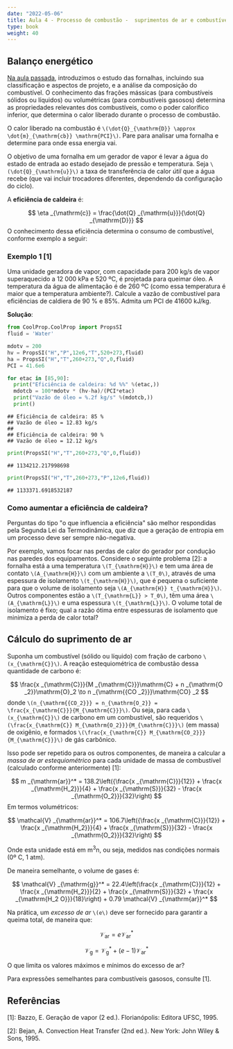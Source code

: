 ```yaml
---
date: "2022-05-06"
title: Aula 4 - Processo de combustão -  suprimentos de ar e combustível
type: book
weight: 40
---
```


## Balanço energético

[Na aula passada](https://fpfortkamp.com/disciplinas/st1gee1/aula3st1gee1/), introduzimos o estudo das fornalhas, incluindo sua classificação e aspectos de projeto, e a análise da composição do combustível. O conhecimento das frações mássicas (para combustíveis sólidos ou líquidos) ou volumétricas (para combustíveis gasosos) determina as propriedades relevantes dos combustíveis, como o poder calorífico inferior, que determina o calor liberado durante o processo de combustão.

O calor liberado na combustão é `\(\dot{Q}_{\mathrm{D}} \approx \dot{m}_{\mathrm{cb}} \mathrm{PCI}\)`. Pare para analisar uma fornalha e determine para onde essa energia vai.

O objetivo de uma fornalha em um gerador de vapor é levar a água do estado de entrada ao estado desejado de pressão e temperatura. Seja `\(\dot{Q}_{\mathrm{u}}\)` a taxa de transferência de calor *útil* que a água recebe (que vai incluir trocadores diferentes, dependendo da configuração do ciclo). 

A **eficiência de caldeira** é:

$$
\eta _{\mathrm{c}} = \frac{\dot{Q} _{\mathrm{u}}}{\dot{Q} _{\mathrm{D}}}
$$
O conhecimento dessa eficiência determina o consumo de combustível, conforme exemplo a seguir:

### Exemplo 1 [1]

Uma unidade geradora de vapor, com capacidade para 200 kg/s de vapor superaquecido a 12 000 kPa e 520 ºC, é projetada para queimar óleo. A temperatura da água de alimentação é de 260 ºC (como essa temperatura é maior que a temperatura ambiente?). Calcule a vazão de combustível para eficiências de caldiera de 90 % e 85%. Admita um PCI de 41600 kJ/kg.

**Solução**:


```python
from CoolProp.CoolProp import PropsSI
fluid = 'Water'

mdotv = 200
hv = PropsSI("H","P",12e6,"T",520+273,fluid)
ha = PropsSI("H","T",260+273,"Q",0,fluid)
PCI = 41.6e6

for etac in [85,90]:
  print("Eficiência de caldeira: %d %%" %(etac,))
  mdotcb = 100*mdotv * (hv-ha)/(PCI*etac)
  print("Vazão de óleo = %.2f kg/s" %(mdotcb,))
  print()

```

```
## Eficiência de caldeira: 85 %
## Vazão de óleo = 12.83 kg/s
## 
## Eficiência de caldeira: 90 %
## Vazão de óleo = 12.12 kg/s
```


```python
print(PropsSI("H","T",260+273,"Q",0,fluid))
```

```
## 1134212.217998698
```

```python
print(PropsSI("H","T",260+273,"P",12e6,fluid))
```

```
## 1133371.6918532187
```

### Como aumentar a eficiência de caldeira?

Perguntas do tipo "o que influencia a eficiência" são melhor respondidas pela Segunda Lei da Termodinâmica, que diz que a geração de entropia em um processo deve ser sempre não-negativa.

Por exemplo, vamos focar nas perdas de calor do gerador por condução nas paredes dos equipamentos. Considere o seguinte problema [2]: a fornalha está a uma temperatura `\(T_{\mathrm{H}}\)` e tem uma área de contato `\(A_{\mathrm{H}}\)` com um ambiente a `\(T_0\)`, através de uma espessura de isolamento `\(t_{\mathrm{H}}\)`, que é pequena o suficiente para que o volume de isolamento seja `\(A_{\mathrm{H}} t_{\mathrm{H}}\)`. Outros componentes estão a `\(T_{\mathrm{L}} > T_0\)`, têm uma área `\(A_{\mathrm{L}}\)` e uma espessura `\(t_{\mathrm{L}}\)`. O volume total de isolamento é fixo; qual a razão ótima entre espessuras de isolamento que minimiza a perda de calor total?

## Cálculo do suprimento de ar

Suponha um combustível (sólido ou líquido) com fração de carbono `\(x_{\mathrm{C}}\)`. A reação estequiométrica de combustão dessa quantidade de carbono é:

$$
\frac{x _{\mathrm{C}}}{M _{\mathrm{C}}}\mathrm{C} + n _{\mathrm{O _2}}\mathrm{O}_2 \to n _{\mathrm{{CO _2}}}\mathrm{CO} _2
$$
donde `\(n_{\mathrm{{CO_2}}} = n_{\mathrm{O_2}} = \frac{x_{\mathrm{C}}}{M_{\mathrm{C}}}\)`. Ou seja, para cada `\(x_{\mathrm{C}}\)` de carbono em um combustível, são requeridos `\(\frac{x_{\mathrm{C}} M_{\mathrm{O_2}}}{M_{\mathrm{C}}}\)` (em massa) de oxigênio, e formados `\(\frac{x_{\mathrm{C}} M_{\mathrm{CO_2}}}{M_{\mathrm{C}}}\)` de gás carbônico.

Isso pode ser repetido para os outros componentes, de maneira a calcular a *massa de ar estequiométrico* para cada unidade de massa de combustível (calculado conforme anteriormente) [1]:

$$
m _{\mathrm{ar}}^* = 138.2\left({\frac{x _{\mathrm{C}}}{12}} + \frac{x _{\mathrm{H_2}}}{4} + \frac{x _{\mathrm{S}}}{32} - \frac{x _{\mathrm{O_2}}}{32}\right)
$$
Em termos volumétricos:

$$
\mathcal{V} _{\mathrm{ar}}^* = 106.7\left({\frac{x _{\mathrm{C}}}{12}} + \frac{x _{\mathrm{H_2}}}{4} + \frac{x _{\mathrm{S}}}{32} - \frac{x _{\mathrm{O_2}}}{32}\right)
$$

Onde esta unidade está em m$^3$n, ou seja, medidos nas condições normais (0º C, 1 atm).

De maneira semelhante, o volume de gases é:

$$
\mathcal{V} _{\mathrm{g}}^* = 22.4\left(\frac{x _{\mathrm{C}}}{12} + \frac{x _{\mathrm{H_2}}}{2} + \frac{x _{\mathrm{S}}}{32} + \frac{x _{\mathrm{H_2 O}}}{18}\right) + 0.79 \mathcal{V} _{\mathrm{ar}}^*
$$

Na prática, um *excesso de ar* `\(e\)` deve ser fornecido para garantir a queima total, de maneira que:

$$
\mathcal{V} _{\mathrm{ar}} = e \mathcal{V} _{\mathrm{ar}}^*
$$

$$
\mathcal{V} _{\mathrm{g}} = \mathcal{V} _{\mathrm{g}}^* + (e-1)\mathcal{V} _{\mathrm{ar}}^*
$$

O que limita os valores máximos e mínimos do excesso de ar?

Para expressões semelhantes para combustíveis gasosos, consulte [1].

## Referências


[1]: Bazzo, E. Geração de vapor (2 ed.). Florianópolis: Editora UFSC, 1995.

[2]: Bejan, A. Convection Heat Transfer (2nd ed.). New York: John Wiley & Sons, 1995.

